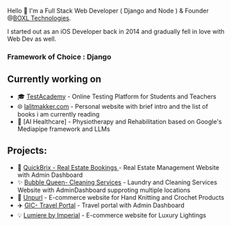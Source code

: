 Hello 👋  I'm a Full Stack Web Developer ( Django and Node ) & Founder @[BOXL Technologies](https://www.boxl.tech).

I started out as an iOS Developer back in 2014 and gradually fell in love with Web Dev as well.


### Framework of Choice : Django

## Currently working on
* 🎓 [TestAcademy](https://testacademy.net) - Online Testing Platform for Students and Teachers
* 🌐 [lalitmakker.com](https://lalitmakker.com) - Personal website with brief intro and the list of books i am currently reading 
* 💪 [AI Healthcare] - Physiotherapy and Rehabilitation based on Google's Mediapipe framework and LLMs


## Projects:
* 🏡 [QuickBrix - Real Estate Bookings ](https://quickbrix.com/) - Real Estate Management Website with Admin Dashboard
* ✨ [Bubble Queen- Cleaning Services](https://www.bubblequeen.in/) - Laundry and Cleaning Services Website with AdminDashboard supproting multiple locations
* 🧶 [Unpurl](https://unpurl.com/) - E-commerce website for Hand Knitting and Crochet Products
* ✈️ [GIC- Travel Portal](https://greatindiacaravan.com/) - Travel portal with Admin Dashboard
* 💡 [Lumiere by Imperial](https://lumierebyimperial.com/) - E-commerce website for Luxury Lightings
